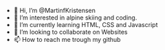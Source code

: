 - 👋 Hi, I’m @MartinfKristensen
- 👀 I’m interested in alpine skiing and coding.
- 🌱 I’m currently learning HTML, CSS and Javascript
- 💞️ I’m looking to collaborate on Websites
- 📫 How to reach me trough my github

<!---
MartinfKristensen/MartinfKristensen is a ✨ special ✨ repository because its `README.md` (this file) appears on your GitHub profile.
You can click the Preview link to take a look at your changes.
--->
